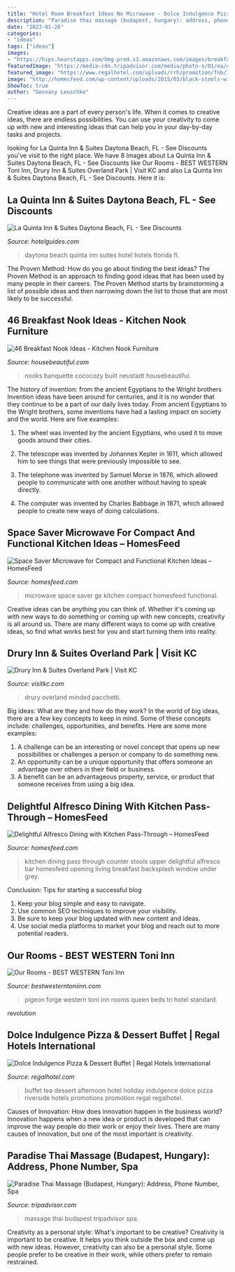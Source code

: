 ```yaml
---
title: "Hotel Room Breakfast Ideas No Microwave - Dolce Indulgence Pizza &amp; Dessert Buffet"
description: "Paradise thai massage (budapest, hungary): address, phone number, spa"
date: "2023-01-26"
categories:
- "ideas"
tags: ["ideas"]
images:
- "https://hips.hearstapps.com/hmg-prod.s3.amazonaws.com/images/breakfast-nooks-design-by-emily-henderson-design-photographer-by-tessa-neustadt-354-1571844911.jpg?crop=0.509xw:1.00xh;0.0408xw,0&amp;resize=480:*"
featuredImage: "https://media-cdn.tripadvisor.com/media/photo-s/01/ea/e9/38/massage-room.jpg"
featured_image: "https://www.regalhotel.com/uploads/rrh/promotion/fnb/720x475/AVdessertbuffet122015_large.jpg"
image: "http://homesfeed.com/wp-content/uploads/2015/03/black-stools-with-frey-cushions-hardwood-flooring-white-wall-downlights-grey-counter-white-vase-white-upper-cabinet-white-diagonal-tiled-backsplash-white-doow-grey-kitchen-wall.jpeg"
ShowToc: true
author: "Geovany Leuschke"
---
```



Creative ideas are a part of every person's life. When it comes to creative ideas, there are endless possibilities. You can use your creativity to come up with new and interesting ideas that can help you in your day-by-day tasks and projects. 

	

		
looking for La Quinta Inn &amp; Suites Daytona Beach, FL - See Discounts you've visit to the right place. We have 8 Images about La Quinta Inn &amp; Suites Daytona Beach, FL - See Discounts like Our Rooms - BEST WESTERN Toni Inn, Drury Inn &amp; Suites Overland Park | Visit KC and also La Quinta Inn &amp; Suites Daytona Beach, FL - See Discounts. Here it is:
		
    
## La Quinta Inn &amp; Suites Daytona Beach, FL - See Discounts

<img loading=lazy src="https://media.iceportal.com/76958/photos/64678007_XXL.jpg" onerror="this.onerror=null;this.src='https://tse3.mm.bing.net/th?id=OIP.jnERePqBuCy76IKIy5ZpLAHaE7&amp;pid=15.1';" alt="La Quinta Inn &amp; Suites Daytona Beach, FL - See Discounts">

_Source: hotelguides.com_

>daytona beach quinta inn suites hotel hotels florida fl. 

	

The Proven Method: How do you go about finding the best ideas?
The Proven Method is an approach to finding good ideas that has been used by many people in their careers. The Proven Method starts by brainstorming a list of possible ideas and then narrowing down the list to those that are most likely to be successful.

    
## 46 Breakfast Nook Ideas - Kitchen Nook Furniture

<img loading=lazy src="https://hips.hearstapps.com/hmg-prod.s3.amazonaws.com/images/breakfast-nooks-design-by-emily-henderson-design-photographer-by-tessa-neustadt-354-1571844911.jpg?crop=0.509xw:1.00xh;0.0408xw,0&amp;resize=480:*" onerror="this.onerror=null;this.src='https://tse2.mm.bing.net/th?id=OIP.whp8egv-sITNJ-TpILL-PAHaLE&amp;pid=15.1';" alt="46 Breakfast Nook Ideas - Kitchen Nook Furniture">

_Source: housebeautiful.com_

>nooks banquette cococozy built neustadt housebeautiful. 

	

The history of invention: from the ancient Egyptians to the Wright brothers
Invention ideas have been around for centuries, and it is no wonder that they continue to be a part of our daily lives today. From ancient Egyptians to the Wright brothers, some inventions have had a lasting impact on society and the world. Here are five examples:
1) The wheel was invented by the ancient Egyptians, who used it to move goods around their cities.

2) The telescope was invented by Johannes Kepler in 1611, which allowed him to see things that were previously impossible to see.

3) The telephone was invented by Samuel Morse in 1876, which allowed people to communicate with one another without having to speak directly.

4) The computer was invented by Charles Babbage in 1871, which allowed people to create new ways of doing calculations.

    
## Space Saver Microwave For Compact And Functional Kitchen Ideas – HomesFeed

<img loading=lazy src="https://homesfeed.com/wp-content/uploads/2015/09/ge-space-saver-microwave-for-modern-and-compact-kitchen-ideas.jpg" onerror="this.onerror=null;this.src='https://tse3.mm.bing.net/th?id=OIP.VYERn-MT6OQnjUy0137nJQHaFj&amp;pid=15.1';" alt="Space Saver Microwave for Compact and Functional Kitchen Ideas – HomesFeed">

_Source: homesfeed.com_

>microwave space saver ge kitchen compact homesfeed functional. 

	

Creative ideas can be anything you can think of. Whether it's coming up with new ways to do something or coming up with new concepts, creativity is all around us. There are many different ways to come up with creative ideas, so find what works best for you and start turning them into reality.

    
## Drury Inn &amp; Suites Overland Park | Visit KC

<img loading=lazy src="https://visitkcd8.s3.us-west-2.amazonaws.com/s3fs-public/0100_exterior_986BBC96-8949-4046-B5CFF82F2250038B.jpg" onerror="this.onerror=null;this.src='https://tse4.mm.bing.net/th?id=OIP.ARUEF0HhxKEY9r7Y0pEcagHaE8&amp;pid=15.1';" alt="Drury Inn &amp; Suites Overland Park | Visit KC">

_Source: visitkc.com_

>drury overland minded pacchetti. 

	

Big ideas: What are they and how do they work?
In the world of big ideas, there are a few key concepts to keep in mind. Some of these concepts include: challenges, opportunities, and benefits. Here are some more examples:
1. A challenge can be an interesting or novel concept that opens up new possibilities or challenges a person or company to do something new. 
2. An opportunity can be a unique opportunity that offers someone an advantage over others in their field or business. 
3. A benefit can be an advantageous property, service, or product that someone receives from using a big idea.

    
## Delightful Alfresco Dining With Kitchen Pass-Through – HomesFeed

<img loading=lazy src="http://homesfeed.com/wp-content/uploads/2015/03/black-stools-with-frey-cushions-hardwood-flooring-white-wall-downlights-grey-counter-white-vase-white-upper-cabinet-white-diagonal-tiled-backsplash-white-doow-grey-kitchen-wall.jpeg" onerror="this.onerror=null;this.src='https://tse1.mm.bing.net/th?id=OIP.ftE-9BoN92G0Svo4f_0ojAHaJ4&amp;pid=15.1';" alt="Delightful Alfresco Dining with Kitchen Pass-Through – HomesFeed">

_Source: homesfeed.com_

>kitchen dining pass through counter stools upper delightful alfresco bar homesfeed opening living breakfast backsplash window under grey. 

	

Conclusion: Tips for starting a successful blog
1. Keep your blog simple and easy to navigate.
2. Use common SEO techniques to improve your visibility.
3. Be sure to keep your blog updated with new content and ideas.
4. Use social media platforms to market your blog and reach out to more potential readers.

    
## Our Rooms - BEST WESTERN Toni Inn

<img loading=lazy src="http://bestwesterntoniinn.com/wp-content/uploads/2018/02/Pic27-1.jpg" onerror="this.onerror=null;this.src='https://tse4.mm.bing.net/th?id=OIP.mQ5u1QCumMKgkS5_eYu_TwHaE8&amp;pid=15.1';" alt="Our Rooms - BEST WESTERN Toni Inn">

_Source: bestwesterntoniinn.com_

>pigeon forge western toni inn rooms queen beds tn hotel standard. 

	

revolution

    
## Dolce Indulgence Pizza &amp; Dessert Buffet | Regal Hotels International

<img loading=lazy src="https://www.regalhotel.com/uploads/rrh/promotion/fnb/720x475/AVdessertbuffet122015_large.jpg" onerror="this.onerror=null;this.src='https://tse2.mm.bing.net/th?id=OIP.KNPAvuJ_rP_ZFA1AO55yegHaE8&amp;pid=15.1';" alt="Dolce Indulgence Pizza &amp; Dessert Buffet | Regal Hotels International">

_Source: regalhotel.com_

>buffet tea dessert afternoon hotel holiday indulgence dolce pizza riverside hotels promotions promotion regal regalhotel. 

	

Causes of Innovation: How does innovation happen in the business world?
Innovation happens when a new idea or product is developed that can improve the way people do their work or enjoy their lives. There are many causes of innovation, but one of the most important is creativity.

    
## Paradise Thai Massage (Budapest, Hungary): Address, Phone Number, Spa

<img loading=lazy src="https://media-cdn.tripadvisor.com/media/photo-s/01/ea/e9/38/massage-room.jpg" onerror="this.onerror=null;this.src='https://tse3.mm.bing.net/th?id=OIP.icocTTFRppEPc7X-5XccSwHaE9&amp;pid=15.1';" alt="Paradise Thai Massage (Budapest, Hungary): Address, Phone Number, Spa">

_Source: tripadvisor.com_

>massage thai budapest tripadvisor spa. 

	

Creativity as a personal style: What's important to be creative?
Creativity is important to be creative. It helps you think outside the box and come up with new ideas. However, creativity can also be a personal style. Some people prefer to be creative in their work, while others prefer to remain restrained.


